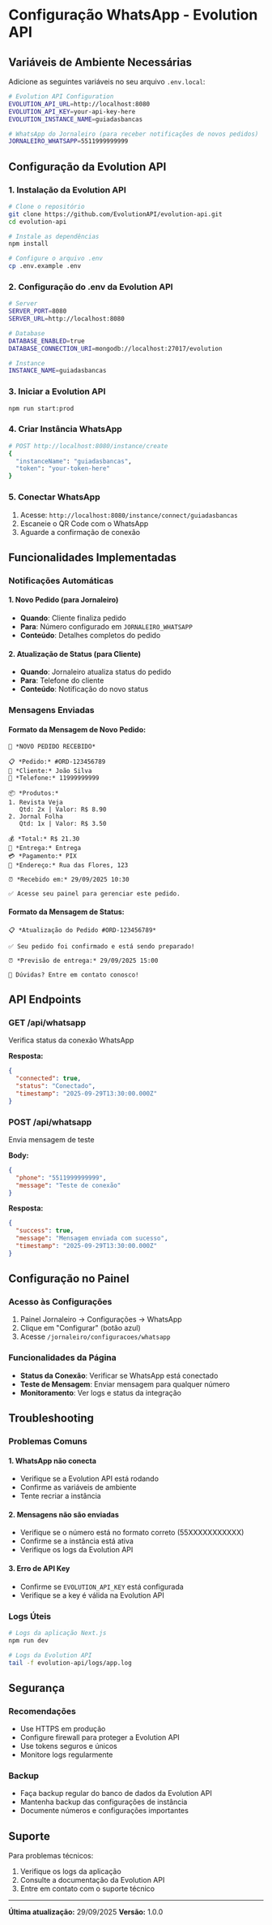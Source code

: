 # Configuração WhatsApp - Evolution API

## Variáveis de Ambiente Necessárias

Adicione as seguintes variáveis no seu arquivo `.env.local`:

```bash
# Evolution API Configuration
EVOLUTION_API_URL=http://localhost:8080
EVOLUTION_API_KEY=your-api-key-here
EVOLUTION_INSTANCE_NAME=guiadasbancas

# WhatsApp do Jornaleiro (para receber notificações de novos pedidos)
JORNALEIRO_WHATSAPP=5511999999999
```

## Configuração da Evolution API

### 1. Instalação da Evolution API

```bash
# Clone o repositório
git clone https://github.com/EvolutionAPI/evolution-api.git
cd evolution-api

# Instale as dependências
npm install

# Configure o arquivo .env
cp .env.example .env
```

### 2. Configuração do .env da Evolution API

```bash
# Server
SERVER_PORT=8080
SERVER_URL=http://localhost:8080

# Database
DATABASE_ENABLED=true
DATABASE_CONNECTION_URI=mongodb://localhost:27017/evolution

# Instance
INSTANCE_NAME=guiadasbancas
```

### 3. Iniciar a Evolution API

```bash
npm run start:prod
```

### 4. Criar Instância WhatsApp

```bash
# POST http://localhost:8080/instance/create
{
  "instanceName": "guiadasbancas",
  "token": "your-token-here"
}
```

### 5. Conectar WhatsApp

1. Acesse: `http://localhost:8080/instance/connect/guiadasbancas`
2. Escaneie o QR Code com o WhatsApp
3. Aguarde a confirmação de conexão

## Funcionalidades Implementadas

### Notificações Automáticas

#### 1. Novo Pedido (para Jornaleiro)
- **Quando**: Cliente finaliza pedido
- **Para**: Número configurado em `JORNALEIRO_WHATSAPP`
- **Conteúdo**: Detalhes completos do pedido

#### 2. Atualização de Status (para Cliente)
- **Quando**: Jornaleiro atualiza status do pedido
- **Para**: Telefone do cliente
- **Conteúdo**: Notificação do novo status

### Mensagens Enviadas

#### Formato da Mensagem de Novo Pedido:
```
🛒 *NOVO PEDIDO RECEBIDO*

📋 *Pedido:* #ORD-123456789
👤 *Cliente:* João Silva
📱 *Telefone:* 11999999999

📦 *Produtos:*
1. Revista Veja
   Qtd: 2x | Valor: R$ 8.90
2. Jornal Folha
   Qtd: 1x | Valor: R$ 3.50

💰 *Total:* R$ 21.30
🚚 *Entrega:* Entrega
💳 *Pagamento:* PIX
📍 *Endereço:* Rua das Flores, 123

⏰ *Recebido em:* 29/09/2025 10:30

✅ Acesse seu painel para gerenciar este pedido.
```

#### Formato da Mensagem de Status:
```
📋 *Atualização do Pedido #ORD-123456789*

✅ Seu pedido foi confirmado e está sendo preparado!

⏰ *Previsão de entrega:* 29/09/2025 15:00

💬 Dúvidas? Entre em contato conosco!
```

## API Endpoints

### GET /api/whatsapp
Verifica status da conexão WhatsApp

**Resposta:**
```json
{
  "connected": true,
  "status": "Conectado",
  "timestamp": "2025-09-29T13:30:00.000Z"
}
```

### POST /api/whatsapp
Envia mensagem de teste

**Body:**
```json
{
  "phone": "5511999999999",
  "message": "Teste de conexão"
}
```

**Resposta:**
```json
{
  "success": true,
  "message": "Mensagem enviada com sucesso",
  "timestamp": "2025-09-29T13:30:00.000Z"
}
```

## Configuração no Painel

### Acesso às Configurações
1. Painel Jornaleiro → Configurações → WhatsApp
2. Clique em "Configurar" (botão azul)
3. Acesse `/jornaleiro/configuracoes/whatsapp`

### Funcionalidades da Página
- **Status da Conexão**: Verificar se WhatsApp está conectado
- **Teste de Mensagem**: Enviar mensagem para qualquer número
- **Monitoramento**: Ver logs e status da integração

## Troubleshooting

### Problemas Comuns

#### 1. WhatsApp não conecta
- Verifique se a Evolution API está rodando
- Confirme as variáveis de ambiente
- Tente recriar a instância

#### 2. Mensagens não são enviadas
- Verifique se o número está no formato correto (55XXXXXXXXXXX)
- Confirme se a instância está ativa
- Verifique os logs da Evolution API

#### 3. Erro de API Key
- Confirme se `EVOLUTION_API_KEY` está configurada
- Verifique se a key é válida na Evolution API

### Logs Úteis

```bash
# Logs da aplicação Next.js
npm run dev

# Logs da Evolution API
tail -f evolution-api/logs/app.log
```

## Segurança

### Recomendações
- Use HTTPS em produção
- Configure firewall para proteger a Evolution API
- Use tokens seguros e únicos
- Monitore logs regularmente

### Backup
- Faça backup regular do banco de dados da Evolution API
- Mantenha backup das configurações de instância
- Documente números e configurações importantes

## Suporte

Para problemas técnicos:
1. Verifique os logs da aplicação
2. Consulte a documentação da Evolution API
3. Entre em contato com o suporte técnico

---

**Última atualização:** 29/09/2025
**Versão:** 1.0.0
